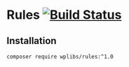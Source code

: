 Rules [![Build Status](https://travis-ci.org/wplibs/rules.svg?branch=master)](https://travis-ci.org/wplibs/rules)
=====

## Installation

```
composer require wplibs/rules:^1.0
```

